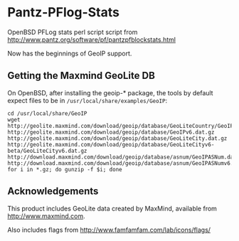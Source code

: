 Pantz-PFlog-Stats
=================

OpenBSD PFLog stats perl script script from http://www.pantz.org/software/pf/pantzpfblockstats.html

Now has the beginnings of GeoIP support.

Getting the Maxmind GeoLite DB
------------------------------

On OpenBSD, after installing the geoip-* package, the tools by default expect files to be in `/usr/local/share/examples/GeoIP`:

	cd /usr/local/share/GeoIP
	wget http://geolite.maxmind.com/download/geoip/database/GeoLiteCountry/GeoIP.dat.gz http://geolite.maxmind.com/download/geoip/database/GeoIPv6.dat.gz http://geolite.maxmind.com/download/geoip/database/GeoLiteCity.dat.gz http://geolite.maxmind.com/download/geoip/database/GeoLiteCityv6-beta/GeoLiteCityv6.dat.gz http://download.maxmind.com/download/geoip/database/asnum/GeoIPASNum.dat.gz http://download.maxmind.com/download/geoip/database/asnum/GeoIPASNumv6.dat.gz
	for i in *.gz; do gunzip -f $i; done

Acknowledgements
----------------

This product includes GeoLite data created by MaxMind, available from
<a href="http://www.maxmind.com">http://www.maxmind.com</a>.

Also includes flags from http://www.famfamfam.com/lab/icons/flags/
